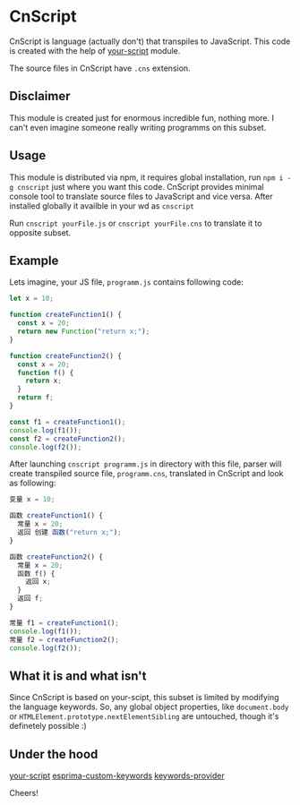# CnScript

CnScript is language (actually don't) that transpiles to JavaScript.
This code is created with the help of [your-script](https://github.com/iamfrontender/your-script) module.

The source files in CnScript have `.cns` extension.

## Disclaimer

This module is created just for enormous incredible fun, nothing more. I can't even imagine someone really writing programms on this subset.

## Usage

This module is distributed via npm, it requires global installation, run `npm i -g cnscript` just where you want this code.
CnScript provides minimal console tool to translate source files to JavaScript and vice versa.
After installed globally it availble in your wd as `cnscript`

Run `cnscript yourFile.js` or `cnscript yourFile.cns` to translate it to opposite subset.

## Example

Lets imagine, your JS file, `programm.js` contains following code:

```javascript
let x = 10;

function createFunction1() {
  const x = 20;
  return new Function("return x;");
}

function createFunction2() {
  const x = 20;
  function f() {
    return x;
  }
  return f;
}

const f1 = createFunction1();
console.log(f1());
const f2 = createFunction2();
console.log(f2());
```

After launching `cnscript programm.js` in directory with this file, parser will create transpiled source file, `programm.cns`, translated in CnScript and look as following:

```javascript
变量 x = 10;

函数 createFunction1() {
  常量 x = 20;
  返回 创建 函数("return x;");
}

函数 createFunction2() {
  常量 x = 20;
  函数 f() {
    返回 x;
  }
  返回 f;
}

常量 f1 = createFunction1();
console.log(f1());
常量 f2 = createFunction2();
console.log(f2());
```

## What it is and what isn't

Since CnScript is based on your-scipt, this subset is limited by modifying the language keywords. So, any global object properties, like `document.body` or `HTMLElement.prototype.nextElementSibling` are untouched, though it's definetely possible :)

## Under the hood

[your-script](https://github.com/iamfrontender/your-script)
[esprima-custom-keywords](https://github.com/iamfrontender/esprima-custom-keywords)
[keywords-provider](https://github.com/iamfrontender/keywords-provider)

Cheers!
